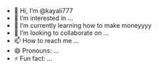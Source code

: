 - 👋 Hi, I’m @kayali777
- 👀 I’m interested in ...
- 🌱 I’m currently learning how to make moneyyyy
- 💞️ I’m looking to collaborate on ...
- 📫 How to reach me ...
- 😄 Pronouns: ...
- ⚡ Fun fact: ...

<!---
kayali777/kayali777 is a ✨ special ✨ repository because its `README.md` (this file) appears on your GitHub profile.
You can click the Preview link to take a look at your changes.
--->
